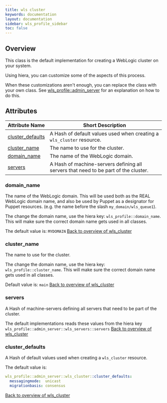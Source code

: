 ```yaml
---
title: wls cluster
keywords: documentation
layout: documentation
sidebar: wls_profile_sidebar
toc: false
---
```

## Overview

This class is the default implementation for creating a WebLogic cluster on your system. 

Using hiera, you can customize some of the aspects of this process.

When these customizations aren't enough, you can replace the class with your own class. See [wls_profile::admin_server](./admin_server.html) for an explanation on how to do this.



## Attributes



Attribute Name                                    | Short Description                                                                   |
------------------------------------------------- | ----------------------------------------------------------------------------------- |
[cluster_defaults](#wls_cluster_cluster_defaults) | A Hash of default values used when creating a `wls_cluster` resource.               |
[cluster_name](#wls_cluster_cluster_name)         | The name to use for the cluster.                                                    |
[domain_name](#wls_cluster_domain_name)           | The name of the WebLogic domain.                                                    |
[servers](#wls_cluster_servers)                   | A Hash of machine-servers defining all servers that need to be part of the cluster. |




### domain_name<a name='wls_cluster_domain_name'>



The name of the WebLogic domain. This will be used both as the REAL WebLogic domain name, and also be used by Puppet as a designator for Puppet resources. (e.g. the name before the slash `my_domain/wls_queue1`).

The change the domain name, use the hiera key: `wls_profile::domain_name`. This will make sure the correct domain name gets used in all classes.

The default value is: `MYDOMAIN`
[Back to overview of wls_cluster](#attributes)


### cluster_name<a name='wls_cluster_cluster_name'>



The name to use for the cluster.

The change the domain name, use the hiera key: `wls_profile::cluster_name`. This will make sure the correct domain name gets used in all classes.


Default value is: `main`
[Back to overview of wls_cluster](#attributes)


### servers<a name='wls_cluster_servers'>



A Hash of machine-servers defining all servers that need to be part of the cluster.

The default implementations reads these values from the hiera key `wls_profile::admin_server::wls_servers::servers`
[Back to overview of wls_cluster](#attributes)


### cluster_defaults<a name='wls_cluster_cluster_defaults'>



A Hash of default values used when creating a `wls_cluster` resource.

The default value is:
```yaml
wls_profile::admin_server::wls_cluster::cluster_defaults:
  messagingmode:  unicast
  migrationbasis: consensus
```
[Back to overview of wls_cluster](#attributes)

